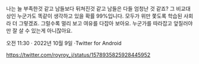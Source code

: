 나는 늘 부족한것 같고 남들보다 뒤쳐진것 같고 남들은 다들 엄청난 것 같죠? 그 비교대상인 누군가도 똑같이 생각하고 있을 확률 99%입니다. 모두가 위만 쫓도록 학습된 사회라 더 그렇겠죠. 그럴수록 멀리 보고 여유를 다잡아 보아요. 누군가를 따라잡고 앞질러야만 잘 살 수 있는게 아니잖아요.

오전 11:30 · 2022년 10월 9일
·Twitter for Android

https://twitter.com/royroy_j/status/1578935825928445952